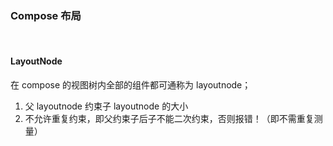 ### Compose 布局

<br>

#### LayoutNode

在 compose 的视图树内全部的组件都可通称为 layoutnode；

1. 父 layoutnode 约束子 layoutnode 的大小
2. 不允许重复约束，即父约束子后子不能二次约束，否则报错！（即不需重复测量）

<br>

